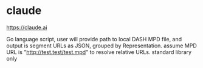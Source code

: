 # claude

https://claude.ai

Go language script, user will provide path to local DASH MPD file, and output
is segment URLs as JSON, grouped by Representation. assume MPD URL is
"http://test.test/test.mpd" to resolve relative URLs. standard library only
